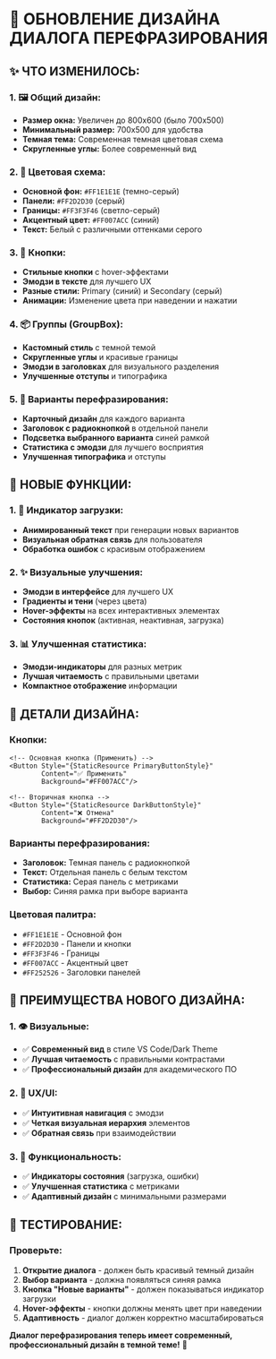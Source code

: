 # 🎨 ОБНОВЛЕНИЕ ДИЗАЙНА ДИАЛОГА ПЕРЕФРАЗИРОВАНИЯ

## ✨ **ЧТО ИЗМЕНИЛОСЬ:**

### **1. 🖼️ Общий дизайн:**
- **Размер окна:** Увеличен до 800x600 (было 700x500)
- **Минимальный размер:** 700x500 для удобства
- **Темная тема:** Современная темная цветовая схема
- **Скругленные углы:** Более современный вид

### **2. 🎨 Цветовая схема:**
- **Основной фон:** `#FF1E1E1E` (темно-серый)
- **Панели:** `#FF2D2D30` (серый)
- **Границы:** `#FF3F3F46` (светло-серый)
- **Акцентный цвет:** `#FF007ACC` (синий)
- **Текст:** Белый с различными оттенками серого

### **3. 🔘 Кнопки:**
- **Стильные кнопки** с hover-эффектами
- **Эмодзи в тексте** для лучшего UX
- **Разные стили:** Primary (синий) и Secondary (серый)
- **Анимации:** Изменение цвета при наведении и нажатии

### **4. 📦 Группы (GroupBox):**
- **Кастомный стиль** с темной темой
- **Скругленные углы** и красивые границы
- **Эмодзи в заголовках** для визуального разделения
- **Улучшенные отступы** и типографика

### **5. 📝 Варианты перефразирования:**
- **Карточный дизайн** для каждого варианта
- **Заголовок с радиокнопкой** в отдельной панели
- **Подсветка выбранного варианта** синей рамкой
- **Статистика с эмодзи** для лучшего восприятия
- **Улучшенная типографика** и отступы

## 🎯 **НОВЫЕ ФУНКЦИИ:**

### **1. 🔄 Индикатор загрузки:**
- **Анимированный текст** при генерации новых вариантов
- **Визуальная обратная связь** для пользователя
- **Обработка ошибок** с красивым отображением

### **2. ✨ Визуальные улучшения:**
- **Эмодзи в интерфейсе** для лучшего UX
- **Градиенты и тени** (через цвета)
- **Hover-эффекты** на всех интерактивных элементах
- **Состояния кнопок** (активная, неактивная, загрузка)

### **3. 📊 Улучшенная статистика:**
- **Эмодзи-индикаторы** для разных метрик
- **Лучшая читаемость** с правильными цветами
- **Компактное отображение** информации

## 🎨 **ДЕТАЛИ ДИЗАЙНА:**

### **Кнопки:**
```xaml
<!-- Основная кнопка (Применить) -->
<Button Style="{StaticResource PrimaryButtonStyle}"
        Content="✅ Применить"
        Background="#FF007ACC"/>

<!-- Вторичная кнопка -->
<Button Style="{StaticResource DarkButtonStyle}"
        Content="❌ Отмена"
        Background="#FF2D2D30"/>
```

### **Варианты перефразирования:**
- **Заголовок:** Темная панель с радиокнопкой
- **Текст:** Отдельная панель с белым текстом
- **Статистика:** Серая панель с метриками
- **Выбор:** Синяя рамка при выборе варианта

### **Цветовая палитра:**
- `#FF1E1E1E` - Основной фон
- `#FF2D2D30` - Панели и кнопки
- `#FF3F3F46` - Границы
- `#FF007ACC` - Акцентный цвет
- `#FF252526` - Заголовки панелей

## 🚀 **ПРЕИМУЩЕСТВА НОВОГО ДИЗАЙНА:**

### **1. 👁️ Визуальные:**
- ✅ **Современный вид** в стиле VS Code/Dark Theme
- ✅ **Лучшая читаемость** с правильными контрастами
- ✅ **Профессиональный дизайн** для академического ПО

### **2. 🎯 UX/UI:**
- ✅ **Интуитивная навигация** с эмодзи
- ✅ **Четкая визуальная иерархия** элементов
- ✅ **Обратная связь** при взаимодействии

### **3. 🔧 Функциональность:**
- ✅ **Индикаторы состояния** (загрузка, ошибки)
- ✅ **Улучшенная статистика** с метриками
- ✅ **Адаптивный дизайн** с минимальными размерами

## 🧪 **ТЕСТИРОВАНИЕ:**

### **Проверьте:**
1. **Открытие диалога** - должен быть красивый темный дизайн
2. **Выбор варианта** - должна появляться синяя рамка
3. **Кнопка "Новые варианты"** - должен показываться индикатор загрузки
4. **Hover-эффекты** - кнопки должны менять цвет при наведении
5. **Адаптивность** - диалог должен корректно масштабироваться

**Диалог перефразирования теперь имеет современный, профессиональный дизайн в темной теме!** 🎉
